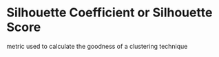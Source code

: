 # Silhouette Coefficient or Silhouette Score  
metric used to calculate the goodness of a clustering technique
